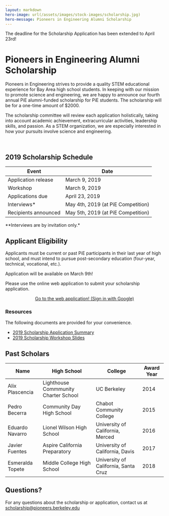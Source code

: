 ```yaml
---
layout: markdown
hero-image: url(/assets/images/stock-images/scholarship.jpg)
hero-message: Pioneers in Engineering Alumni Scholarship
---
```


<div class="alert alert-info">The deadline for the Scholarship Application has been extended to April 23rd!</div>

# Pioneers in Engineering Alumni Scholarship
Pioneers in Engineering strives to provide a quality STEM educational experience for Bay Area high school students. In keeping with our mission to promote science and engineering, we are happy to announce our fourth annual PiE alumni-funded scholarship for PiE students. The scholarship will be for a one-time amount of $2000.

The scholarship committee will review each application holistically, taking into account academic achievement, extracurricular activities, leadership skills, and passion. As a STEM organization, we are especially interested in how your pursuits involve science and engineering.

<br>

## 2019 Scholarship Schedule
<table class="table table-striped table-hover">
  <thead>
    <tr>
      <th>Event</th>
      <th>Date</th>
    </tr>
  </thead>
  <tbody>
    <tr>
      <td>Application release</td>
      <td>March 9, 2019</td>
    </tr>
    <tr>
      <td>Workshop</td>
      <td>March 9, 2019</td>
    </tr>
    <tr>
      <td>Applications due</td>
      <td>April 23, 2019</td>
    </tr>
    <tr>
      <td>Interviews*</td>
      <td>May 4th, 2019 (at PiE Competition)</td>
    </tr>
    <tr>
      <td>Recipients announced</td>
      <td>May 5th, 2019 (at PiE Competition)</td>
    </tr>
  </tbody>
</table>
**Interviews are by invitation only.*

## Applicant Eligibility
Applicants must be current or past PiE participants in their last year of high school, and must intend to pursue post-secondary education (four-year, technical, vocational, etc.).

Application will be available on March 9th!

Please use the online web application to submit your scholarship application.
<center>
  <a href="https://scholarship.pierobotics.org/accounts/google/login" class="btn btn-primary">Go to the web application! (Sign in with Google)</a>
</center>

### Resources
The following documents are provided for your convenience.

* <a href="{{ '/assets/scholarship/2019_pie_scholarship_application.pdf' | prepend: site.baseurl }}">2019 Scholarship Application Summary</a>
* <a href="{{ '/assets/scholarship/2019_pie_scholarship_workshop.pdf' | prepend: site.baseurl }}">2019 Scholarship Workshop Slides</a>

## Past Scholars

<table class="table table-striped table-hover ">
  <thead>
    <tr>
      <th>Name</th>
      <th>High School</th>
      <th>College</th>
      <th>Award Year</th>
    </tr>
  </thead>
  <tbody>
    <tr>
      <td>Alix Plascencia</td>
      <td>Lighthouse Commmunity Charter School</td>
      <td>UC Berkeley</td>
      <td>2014</td>
    </tr>
    <tr>
      <td>Pedro Becerra</td>
      <td>Community Day High School</td>
      <td>Chabot Community College</td>
      <td>2015</td>
    </tr>
    <tr>
      <td>Eduardo Navarro</td>
      <td>Lionel Wilson High School</td>
      <td>University of California, Merced</td>
      <td>2016</td>
    </tr>
    <tr>
      <td>Javier Fuentes</td>
      <td>Aspire California Preparatory</td>
      <td>University of California, Davis</td>
      <td>2017</td>
    </tr>
    <tr>
      <td>Esmeralda Topete</td>
      <td>Middle College High School</td>
      <td>University of California, Santa Cruz</td>
      <td>2018</td>
    </tr>
  </tbody>
</table>

## Questions?

For any questions about the scholarship or application, contact us at <a href="mailto:scholarship@pioneers.berkeley.edu"> scholarship@pioneers.berkeley.edu </a>


